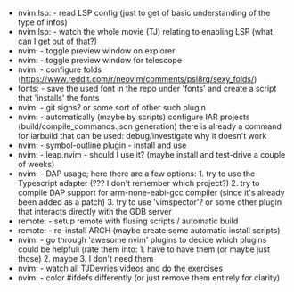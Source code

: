 * nvim:lsp:	- read LSP config (just to get of basic understanding of the type of infos)
* nvim:lsp:	- watch the whole movie (TJ) relating to enabling LSP (what can I get out of that?)
* nvim:		- toggle preview window on explorer
* nvim:		- toggle preview window for telescope
* nvim:		- configure folds (https://www.reddit.com/r/neovim/comments/psl8rq/sexy_folds/)
* fonts:	- save the used font in the repo under 'fonts' and create a script that 'installs' the fonts
* nvim:		- git signs? or some sort of other such plugin
* nvim:		- automatically (maybe by scripts) configure IAR projects (build/compile_commands.json generation)
		  there is already a command for iarbuild that can be used: debug/investigate why it doesn't work
* nvim:		- symbol-outline plugin - install and use
* nvim:		- leap.nvim - should I use it? (maybe install and test-drive a couple of weeks)
* nvim:		- DAP usage; here there are a few options:
		  1. try to use the Typescript adapter (??? I don't remember which project?)
		  2. try to compile DAP support for arm-none-eabi-gcc compiler (since it's already been added as a patch)
		  3. try to use 'vimspector'? or some other plugin that interacts directly with the GDB server
* remote:	- setup remote with flusing scripts / automatic build
* remote:	- re-install ARCH (maybe create some automatic install scripts)
* nvim:		- go through 'awesome nvim' plugins to decide which plugins could be helpfull
		  (rate them into: 1. have to have them (or maybe just those)
		                   2. maybe
				   3. I don't need them
* nvim:		- watch all TJDevries videos and do the exercises
* nvim:		- color #ifdefs differently (or just remove them entirely for clarity)
